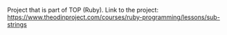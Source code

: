 Project that is part of TOP (Ruby). 
Link to the project: https://www.theodinproject.com/courses/ruby-programming/lessons/sub-strings